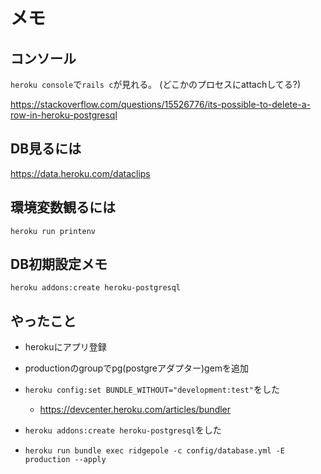 # メモ

## コンソール
`heroku console`で`rails c`が見れる。
(どこかのプロセスにattachしてる?)

https://stackoverflow.com/questions/15526776/its-possible-to-delete-a-row-in-heroku-postgresql


## DB見るには

https://data.heroku.com/dataclips

## 環境変数観るには

```
heroku run printenv
```

## DB初期設定メモ

```
heroku addons:create heroku-postgresql
```

## やったこと

* herokuにアプリ登録

* productionのgroupでpg(postgreアダプター)gemを追加

* `heroku config:set BUNDLE_WITHOUT="development:test"`をした
  * https://devcenter.heroku.com/articles/bundler

* `heroku addons:create heroku-postgresql`をした

* `heroku run bundle exec ridgepole -c config/database.yml -E production --apply`

